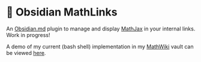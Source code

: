 # :symbols: Obsidian MathLinks

An [Obsidian.md](https://obsidian.md) plugin to manage and display [MathJax](https://www.mathjax.org/) in your internal links. Work in progress!

A demo of my current (bash shell) implementation in my [MathWiki](https://github.com/zhaoshenzhai/MathWiki) vault can be viewed [here](https://github.com/zhaoshenzhai/MathWiki#link-mathjax-in-links).
